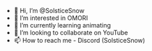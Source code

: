 - 👋 Hi, I’m @SolsticeSnow
- 👀 I’m interested in OMORI
- 🌱 I’m currently learning animating
- 💞️ I’m looking to collaborate on YouTube
- 📫 How to reach me - Discord (SolsticeSnow)

<!---
SolsticeSnow/SolsticeSnow is a ✨ special ✨ repository because its `README.md` (this file) appears on your GitHub profile.
You can click the Preview link to take a look at your changes.
--->
